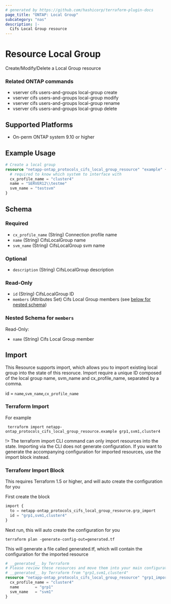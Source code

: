 ```yaml
---
# generated by https://github.com/hashicorp/terraform-plugin-docs
page_title: "ONTAP: Local Group"
subcategory: "nas"
description: |-
  Cifs Local Group resource
---
```


# Resource Local Group

Create/Modify/Delete a Local Group resource

### Related ONTAP commands
* vserver cifs users-and-groups local-group create
* vserver cifs users-and-groups local-group modify
* vserver cifs users-and-groups local-group rename
* vserver cifs users-and-groups local-group delete

## Supported Platforms
* On-perm ONTAP system 9.10 or higher

## Example Usage

```terraform
# Create a local group
resource "netapp-ontap_protocols_cifs_local_group_resource" "example" {
  # required to know which system to interface with
  cx_profile_name = "cluster4"
  name = "SERVER12\\testme"
  svm_name = "testsvm"
}
```
<!-- schema generated by tfplugindocs -->
## Schema

### Required

- `cx_profile_name` (String) Connection profile name
- `name` (String) CifsLocalGroup name
- `svm_name` (String) CifsLocalGroup svm name

### Optional

- `description` (String) CifsLocalGroup description

### Read-Only

- `id` (String) CifsLocalGroup ID
- `members` (Attributes Set) Cifs Local Group members (see [below for nested schema](#nestedatt--members))

<a id="nestedatt--members"></a>
### Nested Schema for `members`

Read-Only:

- `name` (String) Cifs Local Group member

## Import 
This Resource supports import, which allows you to import existing local group into the state of this resoruce.
Import require a unique ID composed of the local group name, svm_name and cx_profile_name, separated by a comma.

 id = `name`,`svm_name`,`cx_profile_name`

 ### Terraform Import

 For example
 ```shell
  terraform import netapp-ontap_protocols_cifs_local_group_resource.example grp1,svm1,cluster4
 ```

!> The terraform import CLI command can only import resources into the state. Importing via the CLI does not generate configuration. If you want to generate the accompanying configuration for imported resources, use the import block instead.

### Terrafomr Import Block
This requires Terraform 1.5 or higher, and will auto create the configuration for you

First create the block
```terraform
import {
  to = netapp-ontap_protocols_cifs_local_group_resource.grp_import
  id = "grp1,svm1,cluster4"
}
```
Next run, this will auto create the configuration for you
```shell
terraform plan -generate-config-out=generated.tf
```
This will generate a file called generated.tf, which will contain the configuration for the imported resource
```terraform
# __generated__ by Terraform
# Please review these resources and move them into your main configuration files.
# __generated__ by Terraform from "grp1,svm1,cluster4"
resource "netapp-ontap_protocols_cifs_local_group_resource" "grp1_import" {
  cx_profile_name = "cluster4"
  name       = "grp1"
  svm_name   = "svm1"
}
```
